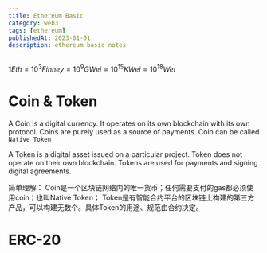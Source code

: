 ```yaml
---
title: Ethereum Basic
category: web3
tags: [ethereum]
publishedAt: 2023-01-01
description: ethereum basic notes
---
```


$1 Eth = 10^{3} Finney = 10^{9} GWei  = 10^{15} KWei = 10^{18} Wei$ 

# Coin & Token

A Coin is a digital currency. It operates on its own blockchain with its own protocol.
Coins are purely used as a source of payments.
Coin can be called `Native Token`

A Token is a digital asset issued on a particular project.
Token does not operate on their own blockchain.
Tokens are used for payments and signing digital agreements.

简单理解：
Coin是一个区块链网络内的唯一货币；任何需要支付的gas都必须使用coin；也叫Native Token；
Token是有智能合约平台的区块链上构建的第三方产品，可以构建无数个。具体Token的用途、规范由合约决定。




# ERC-20



